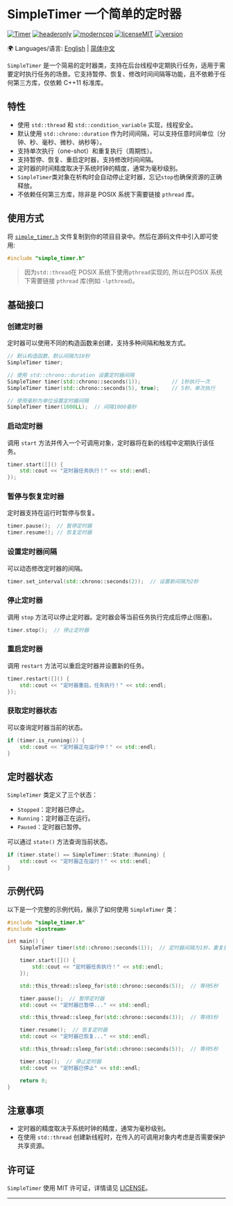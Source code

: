 # SimpleTimer  一个简单的定时器

[![Timer](https://img.shields.io/badge/SimpleTimer-8A2BE2)](https://github.com/abin-z/SimpleTimer) [![headeronly](https://img.shields.io/badge/Header_Only-green)](include/simple_timer/simple_timer.h) [![moderncpp](https://img.shields.io/badge/Modern_C%2B%2B-218c73)](https://learn.microsoft.com/en-us/cpp/cpp/welcome-back-to-cpp-modern-cpp?view=msvc-170) [![licenseMIT](https://img.shields.io/badge/License-MIT-green)](https://opensource.org/license/MIT) [![version](https://img.shields.io/badge/version-0.9.0-green)](https://github.com/abin-z/SimpleTimer/releases)

🌍 Languages/语言:  [English](README.md)  |  [简体中文](README.zh-CN.md)

`SimpleTimer` 是一个简易的定时器类，支持在后台线程中定期执行任务，适用于需要定时执行任务的场景。它支持暂停、恢复、修改时间间隔等功能，且不依赖于任何第三方库，仅依赖 C++11 标准库。

## 特性

- 使用 `std::thread` 和 `std::condition_variable` 实现，线程安全。
- 默认使用 `std::chrono::duration` 作为时间间隔，可以支持任意时间单位（分钟、秒、毫秒、微秒、纳秒等）。
- 支持单次执行（one-shot）和重复执行（周期性）。
- 支持暂停、恢复、重启定时器，支持修改时间间隔。
- 定时器的时间精度取决于系统时钟的精度，通常为毫秒级别。
- `SimpleTimer`类对象在析构时会自动停止定时器，忘记`stop`也确保资源的正确释放。
- 不依赖任何第三方库，除非是 POSIX 系统下需要链接 `pthread` 库。

## 使用方式

将 [`simple_timer.h`](include/simple_timer/simple_timer.h) 文件复制到你的项目目录中。然后在源码文件中引入即可使用:

```cpp
#include "simple_timer.h"
```

> 因为`std::thread`在 POSIX 系统下使用`pthread`实现的, 所以在POSIX 系统下需要链接 `pthread` 库(例如 `-lpthread`)。

## 基础接口

### 创建定时器

定时器可以使用不同的构造函数来创建，支持多种间隔和触发方式。

```cpp
// 默认构造函数，默认间隔为10秒
SimpleTimer timer;

// 使用 std::chrono::duration 设置定时器间隔
SimpleTimer timer(std::chrono::seconds(1));          // 1秒执行一次
SimpleTimer timer(std::chrono::seconds(5), true);    // 5秒，单次执行

// 使用毫秒为单位设置定时器间隔
SimpleTimer timer(1000LL);  // 间隔1000毫秒
```

### 启动定时器

调用 `start` 方法并传入一个可调用对象，定时器将在新的线程中定期执行该任务。

```cpp
timer.start([]() {
    std::cout << "定时器任务执行！" << std::endl;
});
```

### 暂停与恢复定时器

定时器支持在运行时暂停与恢复。

```cpp
timer.pause();  // 暂停定时器
timer.resume(); // 恢复定时器
```

### 设置定时器间隔

可以动态修改定时器的间隔。

```cpp
timer.set_interval(std::chrono::seconds(2));  // 设置新间隔为2秒
```

### 停止定时器

调用 `stop` 方法可以停止定时器。定时器会等当前任务执行完成后停止(阻塞)。

```cpp
timer.stop();  // 停止定时器
```

### 重启定时器

调用 `restart` 方法可以重启定时器并设置新的任务。

```cpp
timer.restart([]() {
    std::cout << "定时器重启，任务执行！" << std::endl;
});
```

### 获取定时器状态

可以查询定时器当前的状态。

```cpp
if (timer.is_running()) {
    std::cout << "定时器正在运行中！" << std::endl;
}
```

## 定时器状态

`SimpleTimer` 类定义了三个状态：

- `Stopped`：定时器已停止。
- `Running`：定时器正在运行。
- `Paused`：定时器已暂停。

可以通过 `state()` 方法查询当前状态。

```cpp
if (timer.state() == SimpleTimer::State::Running) {
    std::cout << "定时器正在运行！" << std::endl;
}
```

## 示例代码

以下是一个完整的示例代码，展示了如何使用 `SimpleTimer` 类：

```cpp
#include "simple_timer.h"
#include <iostream>

int main() {
    SimpleTimer timer(std::chrono::seconds(1));  // 定时器间隔为1秒，重复执行任务

    timer.start([]() {
        std::cout << "定时器任务执行！" << std::endl;
    });

    std::this_thread::sleep_for(std::chrono::seconds(5));  // 等待5秒

    timer.pause();  // 暂停定时器
    std::cout << "定时器已暂停..." << std::endl;

    std::this_thread::sleep_for(std::chrono::seconds(3));  // 等待3秒

    timer.resume();  // 恢复定时器
    std::cout << "定时器已恢复..." << std::endl;

    std::this_thread::sleep_for(std::chrono::seconds(5));  // 等待5秒

    timer.stop();  // 停止定时器
    std::cout << "定时器已停止" << std::endl;

    return 0;
}
```

## 注意事项

- 定时器的精度取决于系统时钟的精度，通常为毫秒级别。
- 在使用 `std::thread` 创建新线程时，在传入的可调用对象内考虑是否需要保护共享资源。

## 许可证

`SimpleTimer` 使用 MIT 许可证，详情请见 [LICENSE](LICENSE)。

------

